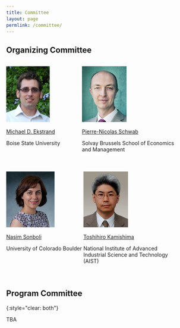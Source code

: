 ```yaml
---
title: Committee
layout: page
permlink: /committee/
---
```

## Organizing Committee

<div style="margin-bottom: 3ex; max-width: 50%; min-width: 200px; display: inline-block; vertical-align: top">
<p><img src="ekstrand.jpg" style="height:150px"></p>
<p><a href="https://md.ekstrandom.net/">Michael D. Ekstrand</a></p>
<p>Boise State University</p>
</div>
<div style="margin-bottom: 3ex; max-width: 50%; min-width: 200px; display: inline-block;  vertical-align: top">
<p><img src="schwab.jpg" style="height:150px"></p>
<p><a href="http://www.intotheminds.com/blog/en/">Pierre-Nicolas Schwab</a></p>
<p>Solvay Brussels School of Economics and Management</p>
</div>
<div style="margin-bottom: 3ex; max-width: 50%; min-width: 200px; display: inline-block;  vertical-align: top">
<p><img src="nasim.jpg" style="height:150px"></p>
<p><a href="https://www.colorado.edu/cmci/people/graduate-students/information-science/nasim-sonboli">Nasim Sonboli</a></p>
<p>University of Colorado Boulder</p>
</div>
<div style="margin-bottom: 3ex; max-width: 50%; min-width: 200px; display: inline-block;  vertical-align: top">
<p><img src="kamishima.jpg" style="height:150px"></p>
<p><a href="https://www.kamishima.net/">Toshihiro Kamishima</a></p>
<p>National Institute of Advanced Industrial Science and Technology (AIST)</p>
</div>

## Program Committee
{:style="clear: both"}

TBA
